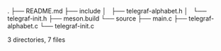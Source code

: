 .
├── README.md
├── include
│   ├── telegraf-alphabet.h
│   └── telegraf-init.h
├── meson.build
└── source
    ├── main.c
    ├── telegraf-alphabet.c
    └── telegraf-init.c

3 directories, 7 files
